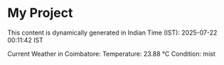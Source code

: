 # My Project

This content is dynamically generated in Indian Time (IST): 2025-07-22 00:11:42 IST


Current Weather in Coimbatore:
Temperature: 23.88 °C
Condition: mist
